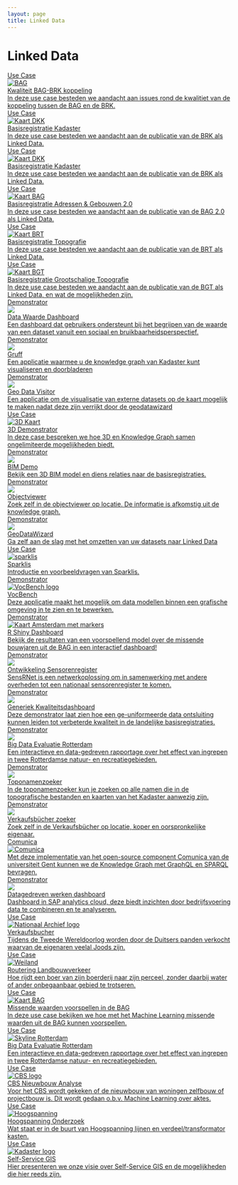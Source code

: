 ```yaml
---
layout: page
title: Linked Data
---
```


# Linked Data

<div class="cards-wrapper">
  <a href="/cases/kwaliteit_BAG_BRK_koppeling">
    <div class="card">
      <div class="card-type">Use Case</div>
      <img class="card-image" src="/assets/images/BRKBAG_BANNER.PNG" alt="BAG">
      <div class="card-title">Kwaliteit BAG-BRK koppeling</div>
      <div class="card-description">In deze use case besteden we aandacht aan issues rond de kwalitiet van de koppeling tussen de BAG en de BRK.</div>
    </div>
  </a>  
  <a href="/cases/koppeling_bag">
    <div class="card">
      <div class="card-type">Use Case</div>
      <img class="card-image" src="/assets/images/dkk.png" alt="Kaart DKK">
      <div class="card-title">Basisregistratie Kadaster</div>
      <div class="card-description">In deze use case besteden we aandacht aan de publicatie van de BRK als Linked Data.</div>
    </div>
  </a> 
  <a href="/cases/brk-ld">
    <div class="card">
      <div class="card-type">Use Case</div>
      <img class="card-image" src="/assets/images/dkk.png" alt="Kaart DKK">
      <div class="card-title">Basisregistratie Kadaster</div>
      <div class="card-description">In deze use case besteden we aandacht aan de publicatie van de BRK als Linked Data.</div>
    </div>
  </a>
    <a href="/cases/bag-ld">
    <div class="card">
      <div class="card-type">Use Case</div>
      <img class="card-image" src="/assets/images/bag.png" alt="Kaart BAG">
      <div class="card-title">Basisregistratie Adressen & Gebouwen 2.0</div>
      <div class="card-description">In deze use case besteden we aandacht aan de publicatie van de BAG 2.0 als Linked Data.</div>
    </div>
  </a>
  <a href="/cases/brt-ld">
    <div class="card">
      <div class="card-type">Use Case</div>
      <img class="card-image" src="/assets/images/brt-ld.png" alt="Kaart BRT">
      <div class="card-title">Basisregistratie Topografie</div>
      <div class="card-description">In deze use case besteden we aandacht aan de publicatie van de BRT als Linked Data.</div>
    </div>
  </a>
  <a href="/cases/bgt-ld">
    <div class="card">
      <div class="card-type">Use Case</div>
      <img class="card-image" src="/assets/images/bgt.jpg" alt="Kaart BGT">
      <div class="card-title">Basisregistratie Grootschalige Topografie </div>
      <div class="card-description">In deze use case besteden we aandacht aan de publicatie van de BGT als Linked Data, en wat de mogelijkheden zijn.</div>
    </div>
  </a>
  <a href="https://labs.kadaster.nl/demonstrators/datawaardedashboard/">
    <div class="card">
      <div class="card-type">Demonstrator</div>
      <img class="card-image" src="/assets/images/kadaster-logo.png">
      <div class="card-title">Data Waarde Dashboard</div>
      <div class="card-description">Een dashboard dat gebruikers ondersteunt bij het begrijpen van de waarde van een dataset vanuit een sociaal en bruikbaarheidsperspectief.</div>
    </div>
  </a>
  <a href="/demonstrators/gruff/index.html">
    <div class="card">
      <div class="card-type">Demonstrator</div>
      <img class="card-image" src="/assets/images/gruff.png">
      <div class="card-title">Gruff</div>
      <div class="card-description">Een applicatie waarmee u de knowledge graph van Kadaster kunt visualiseren en doorbladeren</div>
    </div>
  </a>
  <a href="/demonstrators/geodatavisitor">
    <div class="card">
      <div class="card-type">Demonstrator</div>
      <img class="card-image" src="/assets/images/geodatavisitor.png">
      <div class="card-title">Geo Data Visitor</div>
      <div class="card-description">Een applicatie om de visualisatie van externe datasets op de kaart mogelijk te maken nadat deze zijn verrijkt door de geodatawizard </div>
    </div>
  </a>
  <a href="/cases/3d-demonstrator">
    <div class="card">
      <div class="card-type">Use Case</div>
      <img class="card-image" src="/assets/images/3d-logo.jpg" alt="3D Kaart">
      <div class="card-title">3D Demonstrator</div>
      <div class="card-description">In deze case bespreken we hoe 3D en Knowledge Graph samen ongelimiteerde mogelijkheden biedt.</div>
    </div>
  </a>
  <a href="/demonstrators/bimdemo">
    <div class="card">
      <div class="card-type">Demonstrator</div>
      <img class="card-image" src="/assets/images/bimdemo.PNG">
      <div class="card-title">BIM Demo</div>
      <div class="card-description">Bekijk een 3D BIM model en diens relaties naar de basisregistraties. </div>
    </div>
  </a>
  <a href="/demonstrators/objectviewer">
    <div class="card">
      <div class="card-type">Demonstrator</div>
      <img class="card-image" src="/assets/images/pandviewer.png">
      <div class="card-title">Objectviewer</div>
      <div class="card-description">Zoek zelf in de objectviewer op locatie. De informatie is afkomstig uit de knowledge graph.</div>
    </div>
  </a>
  <a href="/demonstrators/geodatawizard">
    <div class="card">
      <div class="card-type">Demonstrator</div>
      <img class="card-image" src="/assets/images/spatial_wizard_logo.png">
      <div class="card-title">GeoDataWizard</div>
      <div class="card-description">Ga zelf aan de slag met het omzetten van uw datasets naar Linked Data</div>
    </div>
  </a>
  <a href="/cases/sparklis">
    <div class="card">
      <div class="card-type">Use Case</div>
      <img class="card-image" src="/assets/images/sparklis.png" alt="sparklis">
      <div class="card-title">Sparklis</div>
      <div class="card-description">Introductie en voorbeeldvragen van Sparklis.</div>
    </div>
  </a>
  <a href="https://labs.kadaster.nl/vocbench3">
    <div class="card">
      <div class="card-type">Demonstrator</div>
      <img class="card-image" src="/assets/images/vocbench.png" alt="VocBench logo">
      <div class="card-title">VocBench</div>
      <div class="card-description">Deze applicatie maakt het mogelijk om data modellen binnen een grafische omgeving in te zien en te bewerken.</div>
    </div>
  </a>
  <a href="/demonstrators/bagdemonstrator/">
    <div class="card">
      <div class="card-type">Demonstrator</div>
      <img class="card-image" src="/assets/images/bag-voorspellingen-shiny.PNG" alt="Kaart Amsterdam met markers">
      <div class="card-title">R Shiny Dashboard</div>
      <div class="card-description">Bekijk de resultaten van een voorspellend model over de missende bouwjaren uit de BAG in een interactief dashboard!</div>
    </div>
  </a>
  <a href="/demonstrators/sensrnet/index.html">
    <div class="card">
      <div class="card-type">Demonstrator</div>
      <img class="card-image" src="/assets/images/SensRNet-logo.png">
      <div class="card-title">Ontwikkeling Sensorenregister</div>
      <div class="card-description">SensRNet is een netwerkoplossing om in samenwerking met andere overheden tot een nationaal sensorenregister te komen.</div>
    </div>
  </a>
  <a href="/demonstrators/generiek-kwaliteitsdashboard/index.html">
    <div class="card">
      <div class="card-type">Demonstrator</div>
      <img class="card-image" src="/assets/images/kwaliteits_dashboard_screenshot.PNG">
      <div class="card-title">Generiek Kwaliteitsdashboard</div>
      <div class="card-description">Deze demonstrator laat zien hoe een ge-uniformeerde data ontsluiting kunnen leiden tot verbeterde kwaliteit in de landelijke basisregistraties.</div>
    </div>
  </a>
  <a href="https://kadata.maps.arcgis.com/apps/MapJournal/index.html?appid=e8adf6cd1dae4d42ad907ddcb29c64d3">
    <div class="card">
      <div class="card-type">Demonstrator</div>
      <img class="card-image" src="/assets/images/rotterdam-skyline.jpg">
      <div class="card-title">Big Data Evaluatie Rotterdam</div>
      <div class="card-description">Een interactieve en data-gedreven rapportage over het effect van ingrepen in twee Rotterdamse natuur- en recreatiegebieden.</div>
    </div>
  </a>
  <a href="/demonstrators/namen-app">
    <div class="card">
      <div class="card-type">Demonstrator</div>
      <img class="card-image" src="/assets/images/namen-app-tegel-image.png">
      <div class="card-title">Toponamenzoeker</div>
      <div class="card-description">In de toponamenzoeker kun je zoeken op alle namen die in de topografische bestanden en kaarten van het Kadaster aanwezig zijn.</div>
    </div>
  </a>
  <a href="/demonstrators/verkaufsbucher-zoeken/">
    <div class="card">
      <div class="card-type">Demonstrator</div>
      <img class="card-image" src="/assets/images/verkaufsbucher-app-tegel-img.png">
      <div class="card-title">Verkaufsbücher zoeker</div>
      <div class="card-description">Zoek zelf in de Verkaufsbücher op locatie, koper en oorspronkelijke eigenaar.</div>
    </div>
  </a>
  <a href="/demonstrators/comunica">
    <div class="card">
      <div class="card-type">Comunica</div>
      <img class="card-image" src="/assets/images/comunica-logo.PNG" alt="Comunica">
      <div class="card-description">Met deze implementatie van het open-source component Comunica van de universiteit Gent kunnen we de Knowledge Graph met GraphQL en SPARQL bevragen.</div>
    </div>
  </a>
  <a href="/demonstrators/datagedreven-werken/index.html">
    <div class="card">
      <div class="card-type">Demonstrator</div>
      <img class="card-image" src="/assets/images/screenshot_velocity.PNG">
      <div class="card-title">Datagedreven werken dashboard</div>
      <div class="card-description">Dashboard in SAP analytics cloud, deze biedt inzichten door bedrijfsvoering data te combineren en te analyseren.</div>
    </div>
  </a>
  <a href="/cases/verkaufsbucher">
    <div class="card">
      <div class="card-type">Use Case</div>
      <img class="card-image" src="/assets/images/Logo_Nationaal_Archief_2018.png" alt="Nationaal Archief logo">
      <div class="card-title">Verkaufsbucher</div>
      <div class="card-description">Tijdens de Tweede Wereldoorlog worden door de Duitsers panden verkocht waarvan de eigenaren veelal Joods zijn.</div>
    </div>
  </a>
  <a href="/cases/landbouwverkeer">
    <div class="card">
      <div class="card-type">Use Case</div>
      <img class="card-image" src="/assets/images/weiland.jpg" alt="Weiland">
      <div class="card-title">Routering Landbouwverkeer</div>
      <div class="card-description">Hoe rijdt een boer van zijn boerderij naar zijn perceel, zonder daarbij water of ander onbegaanbaar gebied te trotseren.</div>
    </div>
  </a>
  <a href="/cases/bag-voorspellingen">
    <div class="card">
      <div class="card-type">Use Case</div>
      <img class="card-image" src="/assets/images/bag.png" alt="Kaart BAG">
      <div class="card-title">Missende waarden voorspellen in de BAG</div>
      <div class="card-description">In deze use case bekijken we hoe met het Machine Learning missende waarden uit de BAG kunnen voorspellen.</div>
    </div>
  </a>
  <a href="/cases/rotterdam-grondgebied">
    <div class="card">
      <div class="card-type">Use Case</div>
      <img class="card-image" src="/assets/images/rotterdam-skyline.jpg" alt="Skyline Rotterdam">
      <div class="card-title">Big Data Evaluatie Rotterdam</div>
      <div class="card-description">Een interactieve en data-gedreven rapportage over het effect van ingrepen in twee Rotterdamse natuur- en recreatiegebieden.</div>
    </div>
  </a>
  <a href="/cases/cbs-nieuwbouw">
    <div class="card">
      <div class="card-type">Use Case</div>
      <img class="card-image" src="/assets/images/cbs-logo.png" alt="CBS logo">
      <div class="card-title">CBS Nieuwbouw Analyse</div>
      <div class="card-description">Voor het CBS wordt gekeken of de nieuwbouw van woningen zelfbouw of projectbouw is.  Dit wordt gedaan o.b.v. Machine Learning over aktes.</div>
    </div>
  </a>
  <a href="/cases/hoogspanning-onderzoek">
    <div class="card">
      <div class="card-type">Use Case</div>
      <img class="card-image" src="/assets/images/hoogspanning.jpg" alt="Hoogspanning">
      <div class="card-title">Hoogspanning Onderzoek</div>
      <div class="card-description">Wat staat er in de buurt van Hoogspanning lijnen en verdeel/transformator kasten.</div>
    </div>
  </a>
  <a href="/cases/selfservice_dutch">
    <div class="card">
      <div class="card-type">Use Case</div>
      <img class="card-image" src="/assets/images/kadaster-logo.png" alt="Kadaster logo">
      <div class="card-title">Self-Service GIS</div>
      <div class="card-description">Hier presenteren we onze visie over Self-Service GIS en de mogelijkheden die hier reeds zijn.</div>
    </div>
  </a> 
</div>
